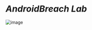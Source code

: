 # _AndroidBreach Lab_

![image](https://github.com/user-attachments/assets/3ec7808e-5d0c-4d92-80c1-db282ccc5843)


